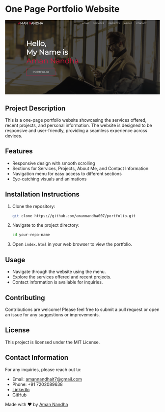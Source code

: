 # One Page Portfolio Website

![Watch Now](./img/Design.png)

## Project Description

This is a one-page portfolio website showcasing the services offered, recent projects, and personal information. The website is designed to be responsive and user-friendly, providing a seamless experience across devices.

## Features

- Responsive design with smooth scrolling
- Sections for Services, Projects, About Me, and Contact Information
- Navigation menu for easy access to different sections
- Eye-catching visuals and animations

## Installation Instructions

1. Clone the repository:
   ```bash
   git clone https://github.com/amannandha007/portfolio.git
   ```
2. Navigate to the project directory:
   ```bash
   cd your-repo-name
   ```
3. Open `index.html` in your web browser to view the portfolio.

## Usage

- Navigate through the website using the menu.
- Explore the services offered and recent projects.
- Contact information is available for inquiries.

## Contributing

Contributions are welcome! Please feel free to submit a pull request or open an issue for any suggestions or improvements.

## License

This project is licensed under the MIT License.

## Contact Information

For any inquiries, please reach out to:

- Email: amannandhait7@gmail.com
- Phone: +91 7202089638
- [LinkedIn](https://in.linkedin.com/in/aman-nandha-513690264)
- [GitHub](https://github.com/amannandha007)

Made with ❤️ by [Aman Nandha](https://www.instagram.com/aman.nandha/)
